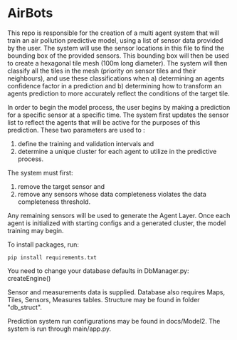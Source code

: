 # AirBots
This repo is responsible for the creation of a multi agent system that will train an air pollution predictive model, 
using a list of sensor data provided by the user. The system will use the sensor locations in this file to find the 
bounding box of the provided sensors. This bounding box will then be used to create a hexagonal tile mesh 
(100m long diameter). The system will then classify all the tiles in the mesh (priority on sensor tiles and their 
neighbours), and use these classifications when a) determining an agents confidence factor in a prediction and b) 
determining how to transform an agents prediction to more accurately reflect the conditions of the target tile.

In order to begin the model process, the user begins by making a prediction for a specific sensor at a specific time. 
The system first updates the sensor list to reflect the agents that will be active for the purposes of this prediction. 
These two parameters are used to :

1. define the training and validation intervals and 
2. determine a unique cluster for each agent to utilize in the predictive process. 

The system must first:
1. remove the target sensor and 
2. remove any sensors whose data completeness violates the data completeness threshold. 
   
Any remaining sensors will be used to generate the Agent Layer. Once each agent is initialized with starting configs 
and a generated cluster, the model training may begin.

To install packages, run:
```
pip install requirements.txt
```

You need to change your database defaults in DbManager.py: createEngine()

Sensor and measurements data is supplied. Database also requires Maps, Tiles, Sensors, Measures tables.
Structure may be found in folder "db_struct".

Prediction system run configurations may be found in docs/Model2. The system is run through main/app.py.
